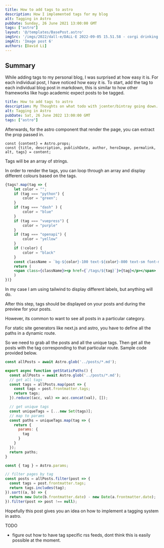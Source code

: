 ```yaml
---
title: How to add tags to astro
description: How I implemented tags for my blog
alt: Tagging in Astro
pubDate: Sunday, 26 June 2021 13:00:00 GMT
tags: ["astro"]
layout: '@/templates/BasePost.astro'
imgSrc: '/imgs/2022/dall-e/DALL·E 2022-09-05 15.51.58 - corgi drinking bubble tea.png'
imgAlt: 'Image post 6'
authors: [David Li]
---
```


## Summary

While adding tags to my personal blog, I was surprised at how easy it is. For each individual post, I have noticed how easy it is. To start, add the tag to each individual blog post in markdown, this is similar to how other frameworks like hugo academic expect posts to be tagged.


```yaml
title: How to add tags to astro
description: My Thoughts on what todo with jcenter/bintray going down.
alt: Tagging in Astro 
pubDate: Sat, 26 June 2022 13:00:00 GMT
tags: ["astro"]
```

Afterwards, for the astro component that render the page, you can extract the prop passed in.


```
const {content} = Astro.props;
const {title, description, publishDate, author, heroImage, permalink, alt, tags} = content;
```

Tags will be an array of strings.

In order to render the tags, you can loop through an array and display different colours based on the tags.

```jsx
{tags?.map(tag => {
    let color = "";
    if (tag === "python") {
        color = "green";
    } 
    if (tag === "dash" ) {
        color = "blue"
    }
    if (tag === "vuepress") {
        color = "purple"
    }
    if (tag === "openapi") {
        color = "yellow"
    }
    if (!color) {
        color = "black"
    }
    const className = `bg-${color}-100 text-${color}-800 text-sm font-medium mr-2 px-2.5 py-0.5 rounded dark:bg-${color}-200 dark:text-${color}-800`
    return (
    <span class={className}><p href={`/tags/${tag}`}>{tag}</p></span>
    )
})}
```

In my case I am using tailwind to display different labels, but anything will do.

After this step, tags should be displayed on your posts and during the preview for your posts.

However, its common to want to see all posts in a particular category.

For static site generators like next.js and astro, you have to define all the paths in a dynamic route.

So we need to grab all the posts and all the unique tags. Then get all the posts with the tag corresponding to that particular route. Sample code provided below.

```jsx
const allPosts = await Astro.glob('../posts/*.md');

export async function getStaticPaths() {
  const allPosts = await Astro.glob('../posts/*.md');
  // get all tags
  const tags = allPosts.map(post => {
    const tags = post.frontmatter.tags;
    return tags;
  }).reduce((acc, val) => acc.concat(val), []);

  // get unique tags
  const uniqueTags = [...new Set(tags)];
  // map to params
  const paths = uniqueTags.map(tag => {
    return {
      params: {
        tag
      }
    }
  });
  return paths;
}

const { tag } = Astro.params;

// filter pages by tag
const posts = allPosts.filter(post => {
  const tags = post.frontmatter.tags;
  return tags.includes(tag);
}).sort((a, b) => {
  return new Date(b.frontmatter.date) - new Date(a.frontmatter.date);
}).filter(post => post !== null);
```

Hopefully this post gives you an idea on how to implement a tagging system in astro.

TODO
* figure out how to have tag specific rss feeds, dont think this is easily possible at the moment.
